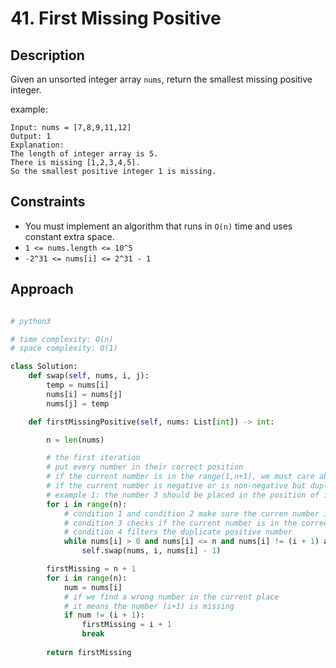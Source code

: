 # 41. First Missing Positive

## Description

Given an unsorted integer array `nums`, return the smallest missing positive integer.

example:
```
Input: nums = [7,8,9,11,12]
Output: 1
Explanation:
The length of integer array is 5.
There is missing [1,2,3,4,5].
So the smallest positive integer 1 is missing.
```

## Constraints

- You must implement an algorithm that runs in `O(n)` time and uses constant extra space.
- `1 <= nums.length <= 10^5`
- `-2^31 <= nums[i] <= 2^31 - 1`

## Approach

```python

# python3

# time complexity: O(n)
# space complexity: O(1)

class Solution:
    def swap(self, nums, i, j):
        temp = nums[i]
        nums[i] = nums[j]
        nums[j] = temp

    def firstMissingPositive(self, nums: List[int]) -> int:

        n = len(nums)

        # the first iteration
        # put every number in their correct position
        # if the current number is in the range(1,n+1), we must care about it
        # if the current number is negative or is non-negative but duplicate, we just ignore it
        # example 1: the number 3 should be placed in the position of index 2
        for i in range(n):
            # condition 1 and condition 2 make sure the curren number is in the range(1, n+1)
            # condition 3 checks if the current number is in the correct position
            # condition 4 filters the duplicate positive number
            while nums[i] > 0 and nums[i] <= n and nums[i] != (i + 1) and nums[i] != nums[nums[i] - 1]:
                self.swap(nums, i, nums[i] - 1)

        firstMissing = n + 1
        for i in range(n):
            num = nums[i]
            # if we find a wrong number in the current place
            # it means the number (i+1) is missing
            if num != (i + 1):
                firstMissing = i + 1
                break
                
        return firstMissing
```